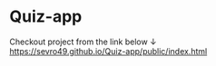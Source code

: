 # Quiz-app

Checkout project from the link below &#8595;
<br>
https://sevro49.github.io/Quiz-app/public/index.html
